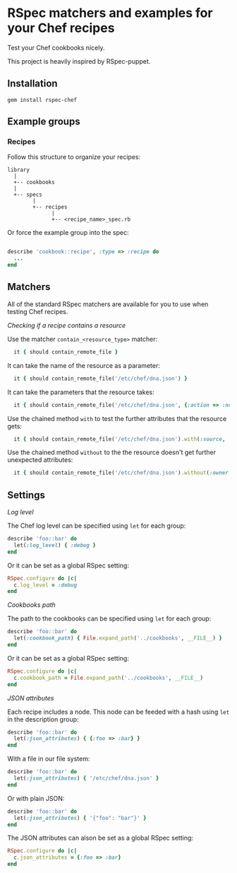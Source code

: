 # RSpec matchers and examples for your Chef recipes

Test your Chef cookbooks nicely.

This project is heavily inspired by RSpec-puppet.

## Installation

```
gem install rspec-chef
```

## Example groups

### Recipes

Follow this structure to organize your recipes:

```
library
  |
  +-- cookbooks
  |
  +-- specs
        |
        +-- recipes
              |
              +-- <recipe_name>_spec.rb
```

Or force the example group into the spec:

```ruby

describe 'cookbook::recipe', :type => :recipe do
  ...
end
```

## Matchers

All of the standard RSpec matchers are available for you to use when testing Chef recipes.

*Checking if a recipe contains a resource*

Use the matcher `contain_<resource_type>` matcher:

```ruby
  it { should contain_remote_file }
```

It can take the name of the resource as a parameter:

```ruby
  it { should contain_remote_file('/etc/chef/dna.json') }
```

It can take the parameters that the resource takes:

```ruby
  it { should contain_remote_file('/etc/chef/dna.json', {:action => :nothing}) }
```

Use the chained method `with` to test the further attributes that the resource gets:

```ruby
  it { should contain_remote_file('/etc/chef/dna.json').with(:source, 'dna.json.erb') }
```

Use the chained method `without` to the the resource doesn't get further unexpected attributes:

```ruby
  it { should contain_remote_file('/etc/chef/dna.json').without(:owner, :group) }
```

## Settings

*Log level*

The Chef log level can be specified using `let` for each group:

```ruby
describe 'foo::bar' do
  let(:log_level) { :debug }
end
```

Or it can be set as a global RSpec setting:

```ruby
RSpec.configure do |c|
  c.log_level = :debug
end
```

*Cookbooks path*

The path to the cookbooks can be specified using `let` for each group:

```ruby
describe 'foo::bar' do
  let(:cookbook_path) { File.expand_path('../cookbooks', __FILE__) }
end
```

Or it can be set as a global RSpec setting:

```ruby
RSpec.configure do |c|
  c.cookbook_path = File.expand_path('../cookbooks', __FILE__)
end
```

*JSON attributes*

Each recipe includes a node. This node can be feeded with a hash using `let` in the description group:

```ruby
describe 'foo::bar' do
  let(:json_attributes) { {:foo => :bar} }
end
```

With a file in our file system:

```ruby
describe 'foo::bar' do
  let(:json_attributes) { '/etc/chef/dna.json' }
end
```

Or with plain JSON:

```ruby
describe 'foo::bar' do
  let(:json_attributes) { '{"foo": "bar"}' }
end
```

The JSON attributes can alson be set as a global RSpec setting:

```ruby
RSpec.configure do |c|
  c.json_attributes = {:foo => :bar}
end
```
